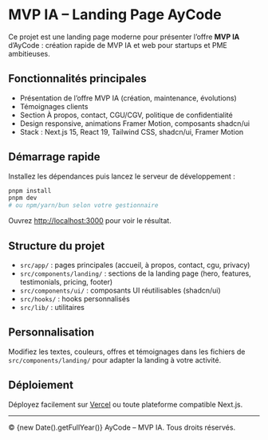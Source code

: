 # MVP IA – Landing Page AyCode

Ce projet est une landing page moderne pour présenter l’offre **MVP IA** d’AyCode : création rapide de MVP IA et web pour startups et PME ambitieuses.

## Fonctionnalités principales

- Présentation de l’offre MVP IA (création, maintenance, évolutions)
- Témoignages clients
- Section À propos, contact, CGU/CGV, politique de confidentialité
- Design responsive, animations Framer Motion, composants shadcn/ui
- Stack : Next.js 15, React 19, Tailwind CSS, shadcn/ui, Framer Motion

## Démarrage rapide

Installez les dépendances puis lancez le serveur de développement :

```bash
pnpm install
pnpm dev
# ou npm/yarn/bun selon votre gestionnaire
```

Ouvrez [http://localhost:3000](http://localhost:3000) pour voir le résultat.

## Structure du projet

- `src/app/` : pages principales (accueil, à propos, contact, cgu, privacy)
- `src/components/landing/` : sections de la landing page (hero, features, testimonials, pricing, footer)
- `src/components/ui/` : composants UI réutilisables (shadcn/ui)
- `src/hooks/` : hooks personnalisés
- `src/lib/` : utilitaires

## Personnalisation

Modifiez les textes, couleurs, offres et témoignages dans les fichiers de `src/components/landing/` pour adapter la landing à votre activité.

## Déploiement

Déployez facilement sur [Vercel](https://vercel.com/) ou toute plateforme compatible Next.js.

---

© {new Date().getFullYear()} AyCode – MVP IA. Tous droits réservés.
